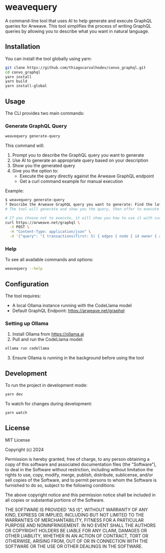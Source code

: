 # weavequery

A command-line tool that uses AI to help generate and execute GraphQL queries for Arweave. This tool simplifies the process of writing GraphQL queries by allowing you to describe what you want in natural language.

## Installation

You can install the tool globally using yarn:

```bash
git clone https://github.com/thiagocarvalhodev/convo_graphql.git
cd convo_graphql
yarn install
yarn build
yarn install-global
```

## Usage

The CLI provides two main commands:

### Generate GraphQL Query

```bash
weavequery generate-query
```

This command will:
1. Prompt you to describe the GraphQL query you want to generate
2. Use AI to generate an appropriate query based on your description
3. Show you the generated query
4. Give you the option to:
   - Execute the query directly against the Arweave GraphQL endpoint
   - Get a curl command example for manual execution

Example:

```bash
$ weavequery generate-query
? Describe the Arweave GraphQL query you want to generate: Find the latest 5 transactions with their IDs and owners
# The tool will generate and show you the query, then offer to execute it

# If you choose not to execute, it will show you how to use it with curl:
curl https://arweave.net/graphql \
  -X POST \
  -H "Content-Type: application/json" \
  -d '{"query": "{ transactions(first: 5) { edges { node { id owner { address } } } } }"}'
```

### Help

To see all available commands and options:

```bash
weavequery --help
```

## Configuration

The tool requires:
- A local Ollama instance running with the CodeLlama model
- Default GraphQL Endpoint: https://arweave.net/graphql

### Setting up Ollama

1. Install Ollama from https://ollama.ai
2. Pull and run the CodeLlama model:
```bash
ollama run codellama
```
3. Ensure Ollama is running in the background before using the tool

## Development

To run the project in development mode:

```bash
yarn dev
```

To watch for changes during development:

```bash
yarn watch
```

## License

MIT License

Copyright (c) 2024

Permission is hereby granted, free of charge, to any person obtaining a copy
of this software and associated documentation files (the "Software"), to deal
in the Software without restriction, including without limitation the rights
to use, copy, modify, merge, publish, distribute, sublicense, and/or sell
copies of the Software, and to permit persons to whom the Software is
furnished to do so, subject to the following conditions:

The above copyright notice and this permission notice shall be included in all
copies or substantial portions of the Software.

THE SOFTWARE IS PROVIDED "AS IS", WITHOUT WARRANTY OF ANY KIND, EXPRESS OR
IMPLIED, INCLUDING BUT NOT LIMITED TO THE WARRANTIES OF MERCHANTABILITY,
FITNESS FOR A PARTICULAR PURPOSE AND NONINFRINGEMENT. IN NO EVENT SHALL THE
AUTHORS OR COPYRIGHT HOLDERS BE LIABLE FOR ANY CLAIM, DAMAGES OR OTHER
LIABILITY, WHETHER IN AN ACTION OF CONTRACT, TORT OR OTHERWISE, ARISING FROM,
OUT OF OR IN CONNECTION WITH THE SOFTWARE OR THE USE OR OTHER DEALINGS IN THE
SOFTWARE.
